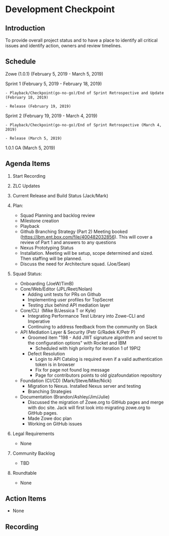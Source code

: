 # Development Checkpoint

Introduction
------------
To provide overall project status and to have a place to identify all critical issues and identify action, owners and review timelines.

Schedule
--------
Zowe (1.0.1) (February 5, 2019 -	March 5, 2019)

  Sprint 1 (February 5, 2019	- February 18, 2019)

    - Playback/Checkpoint(go-no-go)/End of Sprint Retrospective and Update (February 18, 2019)

    - Release (February 19, 2019)

  Sprint 2 (February 19, 2019 - March 4, 2019)

    - Playback/Checkpoint(go-no-go)/End of Sprint Retrospective (March 4, 2019)

    - Release (March 5, 2019)

1.0.1 GA (March 5, 2019)

Agenda Items
------------
1. Start Recording
2. ZLC Updates
3. Current Release and Build Status (Jack/Mark)
4. Plan:
    - Squad Planning and backlog review
    - Milestone creation
    - Playback
    - Github Branching Strategy (Part 2) Meeting booked (https://ibm.ent.box.com/file/400482032856). This will cover a review of Part 1 and answers to any questions
    - Nexus Prototyping Status
    - Installation. Meeting will be setup, scope determined and sized. Then staffing will be planned.
    - Discuss the need for Architecture squad.  (Joe/Sean)
5. Squad Status:
    - Onboarding (JoeW/TimB)
    - Core/Web/Editor (JPL/Reet/Nolan)
      - Adding unit tests for PRs on Github
      - Implementing user profiles for TopSecret
      - Testing zlux behind API mediation layer
    - Core/CLI  (Mike B/Jessica T or Kyle)
      - Integrating Performance Test Library into Zowe-CLI and Imperative
      - Continuing to address feedback from the community on Slack
    - API Mediation Layer & Security (Petr G/Radek K/Petr P)
      - Groomed item "198 - Add JWT signature algorithm and secret to the configuration options" with Rocket and IBM
        - Scheduled with high priority for iteration 1 of 19PI2
      - Defect Resolution
        - Login to API Catalog is required even if a valid authentication token is in browser        
        - Fix for page not found log message        
        - Page for contributors points to old gizafoundation repository
    - Foundation (CI/CD) (Mark/Steve/Mike/Nick)
      - Migration to Nexus. Installed Nexus server and testing
      - Branching Strategies
    - Documentation (Brandon/Ashley/Jim/Julie)
      - Discussed the migration of Zowe.org to GitHub pages and merge with doc site. Jack will first look into migrating zowe.org to GitHub pages.
      - Made Zowe doc plan
      - Working on GitHub issues

6. Legal Requirements
    - None

7. Community Backlog
    - TBD
8. Roundtable
    - None

Action Items
------------
- None


Recording
-------------------------
